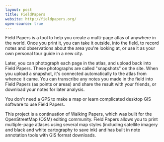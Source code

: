 ```yaml
---
layout: post
title: FieldPapers
website: http://fieldpapers.org/
open-source: true
---
```

Field Papers is a tool to help you create a multi-page atlas of anywhere in the world. Once you print it, you can take it outside, into the field, to record notes and observations about the area you're looking at, or use it as your own personal tour guide in a new city.

Later, you can photograph each page in the atlas, and upload back into Field Papers. These photographs are called "snapshots" on the site. When you upload a snapshot, it's connected automatically to the atlas from whence it came. You can transcribe any notes you made in the field into Field Papers (as points or areas) and share the result with your friends, or download your notes for later analysis.

You don't need a GPS to make a map or learn complicated desktop GIS software to use Field Papers.

This project is a continuation of Walking Papers, which was built for the OpenStreetMap (OSM) editing community. Field Papers allows you to print multiple-page atlases using several map styles (including satellite imagery and black and white cartography to save ink) and has built in note annotation tools with GIS format downloads.
